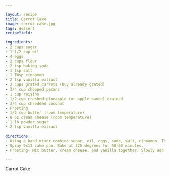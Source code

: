 ```yaml
---

layout: recipe
title: Carrot Cake
image: carrot-cake.jpg
tags: dessert
recipeYield:

ingredients:
- 2 cups sugar
- 1 1/2 cup oil
- 4 eggs
- 2 cups flour
- 2 tsp baking soda
- 1 tsp salt
- 1 Tbsp cinnamon
- 2 tsp vanilla extract
- 3 cups grated carrots (buy already grated)
- 3/4 cup chopped pecans
- 1 cup raisins
- 1/2 cup crushed pineapple (or apple sauce) drained
- 3/4 cup shredded coconut
- Frosting
- 1/2 cup butter (room temperature)
- 8 oz cream cheese (room temperature)
- 1 lb powder sugar
- 2 tsp vanilla extract

directions:
- Using a hand mixer combine sugar, oil, eggs, soda, salt, cinnamon. Then add the flour. Add vanilla, carrots, and the rest of the ingredients.
- Spray 9x13 cake pan. Bake at 325 degrees for 50-60 minutes.
- Frosting- Mix butter, cream cheese, and vanilla together. Slowly add powder sugar.

---
```


Carrot Cake
